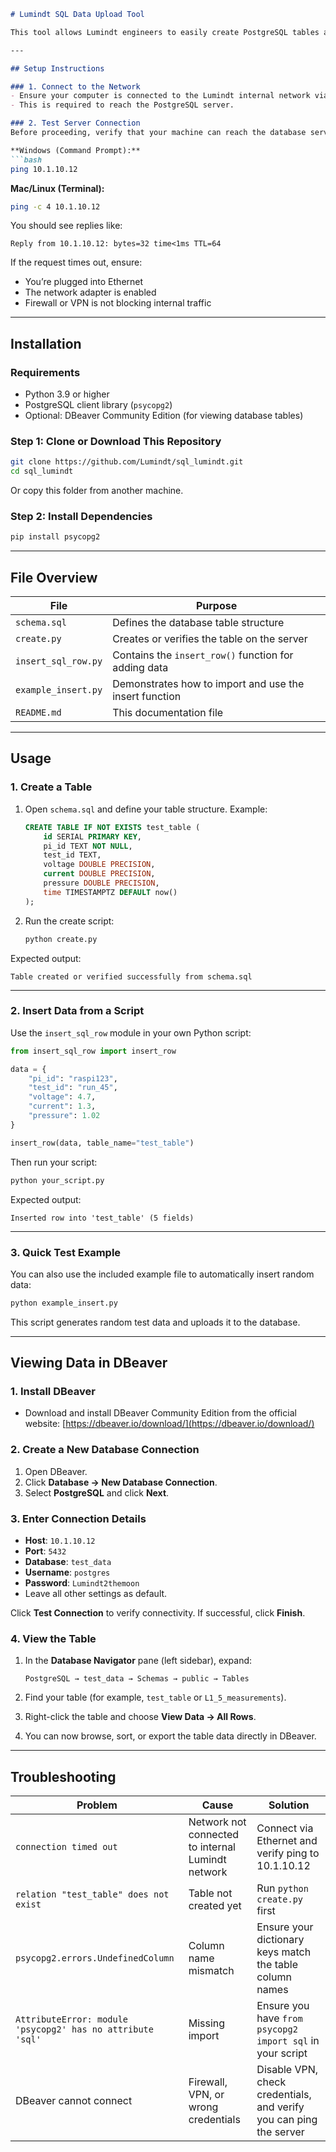 
````markdown
# Lumindt SQL Data Upload Tool

This tool allows Lumindt engineers to easily create PostgreSQL tables and insert test or measurement data into the shared Lumindt database server at `10.1.10.12`.

---

## Setup Instructions

### 1. Connect to the Network
- Ensure your computer is connected to the Lumindt internal network via Ethernet.  
- This is required to reach the PostgreSQL server.

### 2. Test Server Connection
Before proceeding, verify that your machine can reach the database server.

**Windows (Command Prompt):**
```bash
ping 10.1.10.12
````

**Mac/Linux (Terminal):**

```bash
ping -c 4 10.1.10.12
```

You should see replies like:

```
Reply from 10.1.10.12: bytes=32 time<1ms TTL=64
```

If the request times out, ensure:

* You’re plugged into Ethernet
* The network adapter is enabled
* Firewall or VPN is not blocking internal traffic

---

## Installation

### Requirements

* Python 3.9 or higher
* PostgreSQL client library (`psycopg2`)
* Optional: DBeaver Community Edition (for viewing database tables)

### Step 1: Clone or Download This Repository

```bash
git clone https://github.com/Lumindt/sql_lumindt.git
cd sql_lumindt
```

Or copy this folder from another machine.

### Step 2: Install Dependencies

```bash
pip install psycopg2
```

---

## File Overview

| File                | Purpose                                                |
| ------------------- | ------------------------------------------------------ |
| `schema.sql`        | Defines the database table structure                   |
| `create.py`         | Creates or verifies the table on the server            |
| `insert_sql_row.py` | Contains the `insert_row()` function for adding data   |
| `example_insert.py` | Demonstrates how to import and use the insert function |
| `README.md`         | This documentation file                                |

---

## Usage

### 1. Create a Table

1. Open `schema.sql` and define your table structure. Example:

   ```sql
   CREATE TABLE IF NOT EXISTS test_table (
       id SERIAL PRIMARY KEY,
       pi_id TEXT NOT NULL,
       test_id TEXT,
       voltage DOUBLE PRECISION,
       current DOUBLE PRECISION,
       pressure DOUBLE PRECISION,
       time TIMESTAMPTZ DEFAULT now()
   );
   ```

2. Run the create script:

   ```bash
   python create.py
   ```

Expected output:

```
Table created or verified successfully from schema.sql
```

---

### 2. Insert Data from a Script

Use the `insert_sql_row` module in your own Python script:

```python
from insert_sql_row import insert_row

data = {
    "pi_id": "raspi123",
    "test_id": "run_45",
    "voltage": 4.7,
    "current": 1.3,
    "pressure": 1.02
}

insert_row(data, table_name="test_table")
```

Then run your script:

```bash
python your_script.py
```

Expected output:

```
Inserted row into 'test_table' (5 fields)
```

---

### 3. Quick Test Example

You can also use the included example file to automatically insert random data:

```bash
python example_insert.py
```

This script generates random test data and uploads it to the database.

---

## Viewing Data in DBeaver

### 1. Install DBeaver

* Download and install DBeaver Community Edition from the official website:
  [https://dbeaver.io/download/](https://dbeaver.io/download/)

### 2. Create a New Database Connection

1. Open DBeaver.
2. Click **Database → New Database Connection**.
3. Select **PostgreSQL** and click **Next**.

### 3. Enter Connection Details

* **Host**: `10.1.10.12`
* **Port**: `5432`
* **Database**: `test_data`
* **Username**: `postgres`
* **Password**: `Lumindt2themoon`
* Leave all other settings as default.

Click **Test Connection** to verify connectivity.
If successful, click **Finish**.

### 4. View the Table

1. In the **Database Navigator** pane (left sidebar), expand:

   ```
   PostgreSQL → test_data → Schemas → public → Tables
   ```
2. Find your table (for example, `test_table` or `L1_5_measurements`).
3. Right-click the table and choose **View Data → All Rows**.
4. You can now browse, sort, or export the table data directly in DBeaver.

---

## Troubleshooting

| Problem                                                    | Cause                                             | Solution                                                           |
| ---------------------------------------------------------- | ------------------------------------------------- | ------------------------------------------------------------------ |
| `connection timed out`                                     | Network not connected to internal Lumindt network | Connect via Ethernet and verify ping to 10.1.10.12                 |
| `relation "test_table" does not exist`                     | Table not created yet                             | Run `python create.py` first                                       |
| `psycopg2.errors.UndefinedColumn`                          | Column name mismatch                              | Ensure your dictionary keys match the table column names           |
| `AttributeError: module 'psycopg2' has no attribute 'sql'` | Missing import                                    | Ensure you have `from psycopg2 import sql` in your script          |
| DBeaver cannot connect                                     | Firewall, VPN, or wrong credentials               | Disable VPN, check credentials, and verify you can ping the server |

